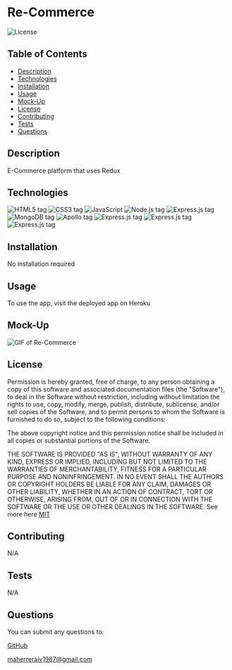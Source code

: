 # Re-Commerce

![License](https://img.shields.io/badge/License-MIT-yellow.svg)

## Table of Contents

-   [Description](#description)
-   [Technologies](#technologies)
-   [Installation](#installation)
-   [Usage](#usage)
-   [Mock-Up](#mock-up)
-   [License](#license)
-   [Contributing](#contributing)
-   [Tests](#tests)
-   [Questions](#questions)

## Description

E-Commerce platform that uses Redux

## Technologies

![HTML5 tag](https://img.shields.io/badge/HTML5-E34F26?style=for-the-badge&logo=html5&logoColor=white)
![CSS3 tag](https://img.shields.io/badge/CSS3-1572B6?style=for-the-badge&logo=css3&logoColor=white)
![JavaScript](https://img.shields.io/badge/JavaScript-323330?style=for-the-badge&logo=javascript&logoColor=F7DF1E)
![Node.js tag]()
![Express.js tag]()
![MongoDB tag](https://img.shields.io/badge/MongoDB-4EA94B?style=for-the-badge&logo=mongodb&logoColor=white)
![Apollo tag](https://img.shields.io/badge/Apollo%20GraphQL-311C87?&style=for-the-badge&logo=Apollo%20GraphQL&logoColor=white)
![Express.js tag]()
![Express.js tag]()
![Express.js tag]()

## Installation

No installation required

## Usage

To use the app, visit the deployed app on Heroku

## Mock-Up

![GIF of Re-Commerce](./assets/images/%F0%9F%9B%8D%EF%B8%8F-Shop-Shop.gif)

## License

Permission is hereby granted, free of charge, to any person obtaining a copy of this software and associated
documentation files (the "Software"), to deal in the Software without restriction, including without limitation the rights
to use, copy, modify, merge, publish, distribute, sublicense, and/or sell copies of the Software, and to permit persons to
whom the Software is furnished to do so, subject to the following conditions:

The above copyright notice and this permission notice shall be included in all copies or substantial portions of the Software.

THE SOFTWARE IS PROVIDED "AS IS", WITHOUT WARRANTY OF ANY KIND, EXPRESS OR IMPLIED,
INCLUDING BUT NOT LIMITED TO THE WARRANTIES OF MERCHANTABILITY, FITNESS FOR A PARTICULAR
PURPOSE AND NONINFRINGEMENT. IN NO EVENT SHALL THE AUTHORS OR COPYRIGHT HOLDERS BE LIABLE
FOR ANY CLAIM, DAMAGES OR OTHER LIABILITY, WHETHER IN AN ACTION OF CONTRACT, TORT OR
OTHERWISE, ARISING FROM, OUT OF OR IN CONNECTION WITH THE SOFTWARE OR THE USE OR OTHER
DEALINGS IN THE SOFTWARE. See more here [MIT](https://opensource.org/licenses/MIT)

## Contributing

N/A

## Tests

N/A

## Questions

You can submit any questions to:

[GitHub](https://github.com/mahiv87)

maherreraiv1987@gmail.com
